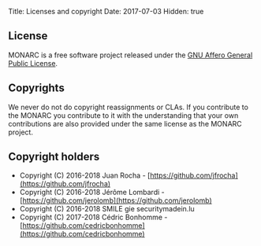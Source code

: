 Title: Licenses and copyright
Date: 2017-07-03
Hidden: true

## License

MONARC is a free software project released under the
[GNU Affero General Public License](https://www.gnu.org/licenses/agpl-3.0.html).

## Copyrights

We never do not do copyright reassignments or CLAs. If you contribute to the
MONARC you contribute to it with the understanding that your own contributions
are also provided under the same license as the MONARC project.

## Copyright holders

- Copyright (C) 2016-2018 Juan Rocha - [https://github.com/jfrocha](https://github.com/jfrocha)
- Copyright (C) 2016-2018 Jérôme Lombardi - [https://github.com/jerolomb](https://github.com/jerolomb)
- Copyright (C) 2016-2018 SMILE gie securitymadein.lu
- Copyright (C) 2017-2018 Cédric Bonhomme - [https://github.com/cedricbonhomme](https://github.com/cedricbonhomme)
